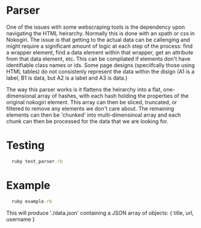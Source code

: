 # Parser
One of the issues with some webscraping tools is the dependency upon navigating the HTML heirarchy. Normally this is done with an xpath or css in Nokogiri. The issue is that getting to the actual data can be callenging and might require a significant amount of logic at each step of the process: find a wrapper element, find a data element within that wrapper, get an attribute from that data element, etc. This can be compliated if elements don't have identifiable class names or ids. Some page designs (speciifcally those using HTML tables) do not consistenly represent the data within the disign (A1 is a label, B1 is data, but A2 is a label and A3 is data.)

The way this parser works is it flattens the heirarchy into a flat, one-dimensional array of hashes, with each hash holding the properties of the original nokogiri element. This array can then be sliced, truncated, or filtered to remove any elements we don't care about. The remaining elements can then be 'chunked' into multi-dimensinoal array and each chunk can then be processed for the data that we are looking for.

# Testing
``` ruby
  ruby test_parser.rb
```
# Example
```ruby
  ruby example.rb
```

This will produce './data.json' containing a JSON array of objects: { title, url, username }
